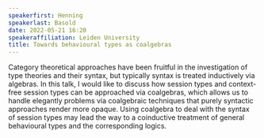 ```yaml
---
speakerfirst: Henning
speakerlast: Basold
date: 2022-05-21 16:20
speakeraffiliation: Leiden University
title: Towards behavioural types as coalgebras
---
```


Category theoretical approaches have been fruitful in the investigation of type theories and their syntax, but typically syntax is treated inductively via algebras. In this talk, I would like to discuss how session types and context-free session types can be approached via coalgebras, which allows us to handle elegantly problems via coalgebraic techniques that purely syntactic approaches render more opaque. Using coalgebra to deal with the syntax of session types may lead the way to a coinductive treatment of general behavioural types and the corresponding logics.
